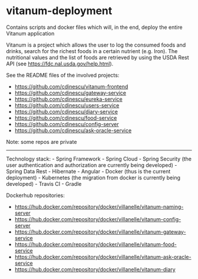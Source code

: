 # vitanum-deployment
Contains scripts and docker files which will, in the end, deploy the entire Vitanum application

Vitanum is a project which allows the user to log the consumed foods and drinks, search for the richest foods in a certain nutrient (e.g. Iron).
The nutritional values and the list of foods are retrieved by using the USDA Rest API (see https://fdc.nal.usda.gov/help.html).

See the README files of the involved projects:

- https://github.com/cdinescu/vitanum-frontend
- https://github.com/cdinescu/gateway-service
- https://github.com/cdinescu/eureka-service
- https://github.com/cdinescu/users-service
- https://github.com/cdinescu/diary-service
- https://github.com/cdinescu/food-service
- https://github.com/cdinescu/config-server
- https://github.com/cdinescu/ask-oracle-service

Note: some repos are private

<hr>
Technology stack:
- Spring Framework
- Spring Cloud
- Spring Security (the user authentication and authorization are currently being developed)
- Spring Data Rest
- Hibernate
- Angular
- Docker (thus is the current deployment)
- Kubernetes (the migration from docker is currently being developed)
- Travis CI
- Gradle

Dockerhub repositories:
- https://hub.docker.com/repository/docker/villanelle/vitanum-naming-server
- https://hub.docker.com/repository/docker/villanelle/vitanum-config-server
- https://hub.docker.com/repository/docker/villanelle/vitanum-gateway-service
- https://hub.docker.com/repository/docker/villanelle/vitanum-food-service
- https://hub.docker.com/repository/docker/villanelle/vitanum-ask-oracle-service
- https://hub.docker.com/repository/docker/villanelle/vitanum-diary

